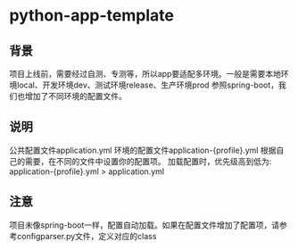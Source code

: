 # python-app-template

## 背景
项目上线前，需要经过自测、专测等，所以app要适配多环境。一般是需要本地环境local、开发环境dev、测试环境release、生产环境prod
参照spring-boot，我们也增加了不同环境的配置文件。

## 说明
公共配置文件application.yml
环境的配置文件application-{profile}.yml
根据自己的需要，在不同的文件中设置你的配置项。
加载配置时，优先级高到低为: application-{profile}.yml > application.yml

## 注意
项目未像spring-boot一样，配置自动加载。如果在配置文件增加了配置项，请参考configparser.py文件，定义对应的class







